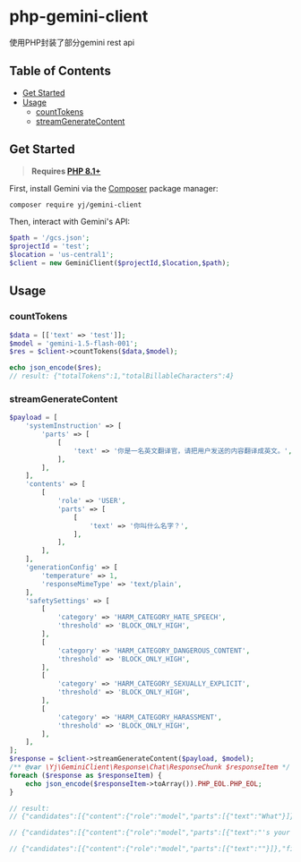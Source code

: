 # php-gemini-client

使用PHP封装了部分gemini rest api

## Table of Contents

- [Get Started](#get-started)
- [Usage](#usage)
  - [countTokens](#counttokens)
  - [streamGenerateContent](#streamgeneratecontent)

## Get Started

> **Requires [PHP 8.1+](https://php.net/releases/)**

First, install Gemini via the [Composer](https://getcomposer.org/) package manager:

```bash
composer require yj/gemini-client
```

Then, interact with Gemini's API:

```php
$path = '/gcs.json';
$projectId = 'test';
$location = 'us-central1';
$client = new GeminiClient($projectId,$location,$path);
```

## Usage

### countTokens

```php
$data = [['text' => 'test']];
$model = 'gemini-1.5-flash-001';
$res = $client->countTokens($data,$model);

echo json_encode($res);
// result: {"totalTokens":1,"totalBillableCharacters":4}
```

### streamGenerateContent

```php
$payload = [
    'systemInstruction' => [
        'parts' => [
            [
                'text' => '你是一名英文翻译官，请把用户发送的内容翻译成英文。',
            ],
        ],
    ],
    'contents' => [
        [
            'role' => 'USER',
            'parts' => [
                [
                    'text' => '你叫什么名字？',
                ],
            ],
        ],
    ],
    'generationConfig' => [
        'temperature' => 1,
        'responseMimeType' => 'text/plain',
    ],
    'safetySettings' => [
        [
            'category' => 'HARM_CATEGORY_HATE_SPEECH',
            'threshold' => 'BLOCK_ONLY_HIGH',
        ],
        [
            'category' => 'HARM_CATEGORY_DANGEROUS_CONTENT',
            'threshold' => 'BLOCK_ONLY_HIGH',
        ],
        [
            'category' => 'HARM_CATEGORY_SEXUALLY_EXPLICIT',
            'threshold' => 'BLOCK_ONLY_HIGH',
        ],
        [
            'category' => 'HARM_CATEGORY_HARASSMENT',
            'threshold' => 'BLOCK_ONLY_HIGH',
        ],
    ],
];
$response = $client->streamGenerateContent($payload, $model);
/** @var \Yj\GeminiClient\Response\Chat\ResponseChunk $responseItem */
foreach ($response as $responseItem) {
    echo json_encode($responseItem->toArray()).PHP_EOL.PHP_EOL;
}

// result:
// {"candidates":[{"content":{"role":"model","parts":[{"text":"What"}]}}]}

// {"candidates":[{"content":{"role":"model","parts":[{"text":"'s your name? \n"}]},"safetyRatings":[{"category":"HARM_CATEGORY_HATE_SPEECH","probability":"NEGLIGIBLE","probabilityScore":0.09947021,"severity":"HARM_SEVERITY_NEGLIGIBLE","severityScore":0.10502681},{"category":"HARM_CATEGORY_DANGEROUS_CONTENT","probability":"NEGLIGIBLE","probabilityScore":0.1317307,"severity":"HARM_SEVERITY_NEGLIGIBLE","severityScore":0.09073549},{"category":"HARM_CATEGORY_HARASSMENT","probability":"NEGLIGIBLE","probabilityScore":0.2155158,"severity":"HARM_SEVERITY_NEGLIGIBLE","severityScore":0.07821887},{"category":"HARM_CATEGORY_SEXUALLY_EXPLICIT","probability":"NEGLIGIBLE","probabilityScore":0.07544843,"severity":"HARM_SEVERITY_NEGLIGIBLE","severityScore":0.06791668}]}]}

// {"candidates":[{"content":{"role":"model","parts":[{"text":""}]},"finishReason":"STOP"}],"usageMetadata":{"promptTokenCount":21,"candidatesTokenCount":8,"totalTokenCount":29}}
```

